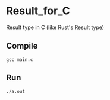 # Result_for_C
Result type in C (like Rust's Result type)

## Compile

```
gcc main.c
```

## Run

```
./a.out
```

